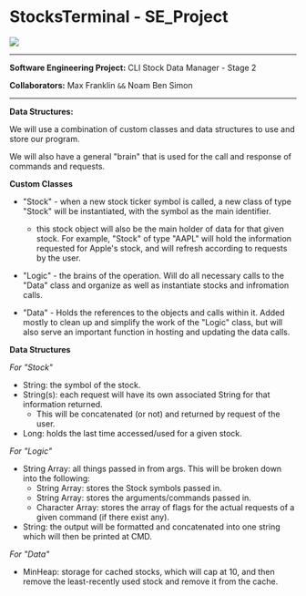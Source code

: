 # StocksTerminal - SE_Project

![](https://media.istockphoto.com/id/1148438339/photo/data-structure-and-information-tools-for-networking-business.jpg?b=1&s=170667a&w=0&k=20&c=d7hRfsaF-CZ3F8CblVGZa26uN3veIJJRcsny0ZIxZ9M=)

---

**Software Engineering Project:** CLI Stock Data Manager - Stage 2

**Collaborators:** Max Franklin `&&` Noam Ben Simon

---

**Data Structures:**

We will use a combination of custom classes and data structures to use and store our program.

We will also have a general "brain" that is used for the call and response of commands and requests.


**Custom Classes**

 - "Stock" - when a new stock ticker symbol is called, a new class of type "Stock" will be instantiated, with the symbol as the main identifier.
    - this stock object will also be the main holder of data for that given stock. For example, "Stock" of type "AAPL" will hold the information requested for Apple's stock, and will refresh according to requests by the user.

 - "Logic" - the brains of the operation. Will do all necessary calls to the "Data" class and organize as well as instantiate stocks and infromation calls.

 - "Data" - Holds the references to the objects and calls within it. Added mostly to clean up and simplify the work of the "Logic" class, but will also serve an important function in hosting and updating the data calls.

 **Data Structures**

 *For "Stock"*
 - String: the symbol of the stock.
 - String(s): each request will have its own associated String for that information returned.
    - This will be concatenated (or not) and returned by request of the user.
 - Long: holds the last time accessed/used for a given stock.

*For "Logic"*
 - String Array: all things passed in from args. This will be broken down into the following:
     - String Array: stores the Stock symbols passed in.
     - String Array: stores the arguments/commands passed in.
     - Character Array: stores the array of flags for the actual requests of a given command (if there exist any).
 - String: the output will be formatted and concatenated into one string which will then be printed at CMD.

*For "Data"*
  - MinHeap: storage for cached stocks, which will cap at 10, and then remove the least-recently used stock and remove it from the cache.